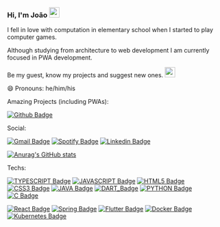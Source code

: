 ### Hi, I'm João <img width="24px" src="https://img.icons8.com/dusk/64/000000/v-live.png"/>

I fell in love with computation in elementary school when I started to play computer games. 

Although studying from architecture to web development I am currently focused in PWA development.

Be my guest, know my projects and suggest new ones. <img width="24px" src="https://img.icons8.com/plasticine/100/000000/idea.png"/>

😄 Pronouns: he/him/his

Amazing Projects (including PWAs):

[![Github Badge](https://img.shields.io/badge/GitHub-100000?style=for-the-badge&logo=github&logoColor=white&link=https://github.com/petcomputacaoufrgs/)](https://github.com/petcomputacaoufrgs/)

Social:

[![Gmail Badge](https://img.shields.io/badge/Gmail-D14836?style=for-the-badge&logo=gmail&logoColor=white&link=mailto:jpedross1999@gmail.com)](jpedross1999@gmail.com)
[![Spotify Badge](https://img.shields.io/badge/Spotify-1ED760?&style=for-the-badge&logo=spotify&logoColor=white&link=https://open.spotify.com/user/21nhwoarbqw26ryoauqfrot5i?si=8e8FSM77RUuQIUV_76S_bg)](https://open.spotify.com/user/21nhwoarbqw26ryoauqfrot5i?si=8e8FSM77RUuQIUV_76S_bg)
[![Linkedin Badge](https://img.shields.io/badge/LinkedIn-0077B5?style=for-the-badge&logo=linkedin&logoColor=white&link=https://www.linkedin.com/in/jo%C3%A3o-pedro-s-39abb4115/)](https://www.linkedin.com/in/jo%C3%A3o-pedro-s-39abb4115/)

[![Anurag's GitHub stats](https://github-readme-stats.vercel.app/api?username=JPedroSilveira&show_icons=true&theme=material-palenight&hide_border=true&hide_title=true&count_private=true&bg_color=0D1117)](https://github.com/anuraghazra/github-readme-stats)

Techs:

[![TYPESCRIPT Badge](https://img.shields.io/badge/TypeScript-007ACC?style=for-the-badge&logo=typescript&logoColor=white)](Typescript)
[![JAVASCRIPT Badge](https://img.shields.io/badge/JavaScript-F7DF1E?style=for-the-badge&logo=javascript&logoColor=black)](JavaScript)
[![HTML5 Badge](https://img.shields.io/badge/HTML5-E34F26?style=for-the-badge&logo=html5&logoColor=white)](HTML5)
[![CSS3 Badge](https://img.shields.io/badge/CSS3-1572B6?style=for-the-badge&logo=css3&logoColor=white)](CSS3)
[![JAVA Badge](https://img.shields.io/badge/Java-ED8B00?style=for-the-badge&logo=java&logoColor=white)](Java)
[![DART_Badge](https://img.shields.io/badge/Dart-0175C2?style=for-the-badge&logo=dart&logoColor=white)](DART)
[![PYTHON Badge](https://img.shields.io/badge/Python-3776AB?style=for-the-badge&logo=python&logoColor=white)](Python)
[![C Badge](https://img.shields.io/badge/C-00599C?style=for-the-badge&logo=c&logoColor=white)](C)

[![React Badge](https://img.shields.io/badge/React-20232A?style=for-the-badge&logo=react&logoColor=61DAFB)](React)
[![Spring Badge](https://img.shields.io/badge/Spring-6DB33F?style=for-the-badge&logo=spring&logoColor=white)](Spring)
[![Flutter Badge](https://img.shields.io/badge/Flutter-02569B?style=for-the-badge&logo=flutter&logoColor=white)](Flutter)
[![Docker Badge](https://img.shields.io/badge/Docker-2CA5E0?style=for-the-badge&logo=docker&logoColor=white)](Docker)
[![Kubernetes Badge](https://img.shields.io/badge/kubernetes-326ce5.svg?&style=for-the-badge&logo=kubernetes&logoColor=white)](Kubernetes)



